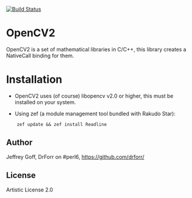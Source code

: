 [![Build Status](https://travis-ci.org/drforr/perl6-OpenCV2.svg?branch=master)](https://travis-ci.org/drforr/perl6-OpenCV2)

OpenCV2
=======

OpenCV2 is a set of mathematical libraries in C/C++, this library creates a NativeCall binding for them.

Installation
============

* OpenCV2 uses (of course) libopencv v2.0 or higher, this must be installed on your system.

* Using zef (a module management tool bundled with Rakudo Star):

```
    zef update && zef install Readline
```

## Author

Jeffrey Goff, DrForr on #perl6, https://github.com/drforr/

## License

Artistic License 2.0
